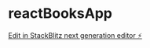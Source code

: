 # reactBooksApp

[Edit in StackBlitz next generation editor ⚡️](https://stackblitz.com/~/github.com/ialexalvarado/reactBooksApp)